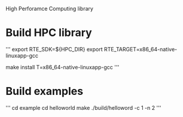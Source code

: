 High Perforamce Computing library

# Build HPC library

'''
export RTE_SDK=${HPC_DIR}
export RTE_TARGET=x86_64-native-linuxapp-gcc

make install T=x86_64-native-linuxapp-gcc
'''

# Build examples
'''
cd example
cd helloworld
make
./build/helloword -c 1 -n 2
'''
